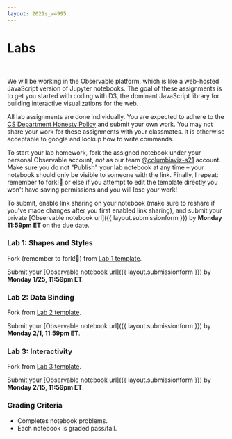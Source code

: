 ```yaml
---
layout: 2021s_w4995
---
```


# Labs
<br>

We will be working in the Observable platform, which is like a web-hosted JavaScript version of Jupyter notebooks. The goal of these assignments is to get you started with coding with D3, the dominant JavaScript library for building interactive visualizations for the web.

All lab assignments are done individually. You are expected to adhere to the [CS Department Honesty Policy](http://www.cs.columbia.edu/education/honesty) and submit your own work. You may not share your work for these assignments with your classmates. It is otherwise acceptable to google and lookup how to write commands.

To start your lab homework, fork the assigned notebook under your personal Observable account, *not* as our team [@columbiaviz-s21](https://observablehq.com/@columbiaviz-s21) account. Make sure you do not "Publish" your lab notebook at any time – your notebook should only be visible to someone with the link. Finally, I repeat: remember to fork!🍴 or else if you attempt to edit the template directly you won't have saving permissions and you will lose your work!

To submit, enable link sharing on your notebook (make sure to reshare if you've made changes after you first enabled link sharing), and submit your private [Observable notebook url]({{ layout.submissionform }}) by **Monday 11:59pm ET** on the due date.

### Lab 1: Shapes and Styles

Fork (remember to fork!🍴) from [Lab 1 template](https://observablehq.com/@columbiaviz-s21/lab-1-shapes-and-styles).

Submit your [Observable notebook url]({{ layout.submissionform }}) by **Monday 1/25, 11:59pm ET**.

### Lab 2: Data Binding

Fork from [Lab 2 template](https://observablehq.com/@columbiaviz-s21/lab-2-data-binding-scales-and-axes).

Submit your [Observable notebook url]({{ layout.submissionform }}) by **Monday 2/1, 11:59pm ET**.

### Lab 3: Interactivity

Fork from [Lab 3 template](https://observablehq.com/@columbiaviz-s21/lab-3-interactivity).

Submit your [Observable notebook url]({{ layout.submissionform }}) by **Monday 2/15, 11:59pm ET**.

### Grading Criteria

- Completes notebook problems.
- Each notebook is graded pass/fail.
